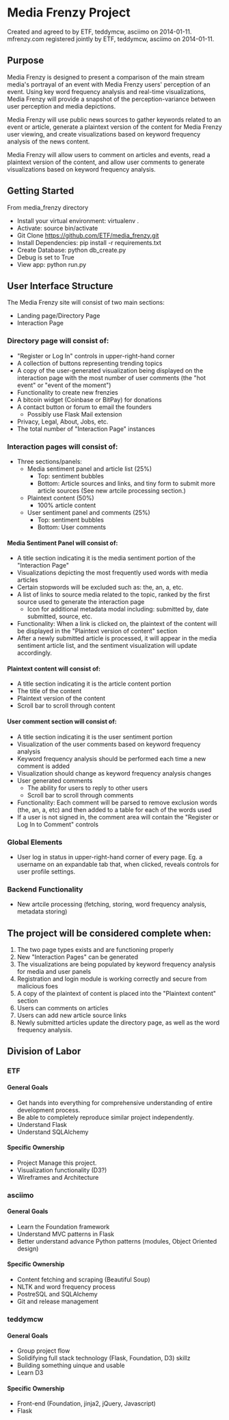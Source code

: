 Media Frenzy Project
===
Created and agreed to by ETF, teddymcw, asciimo on 2014-01-11.
mfrenzy.com registered jointly by ETF, teddymcw, asciimo on 2014-01-11.

Purpose
---
Media Frenzy is designed to present a comparison of the main stream media's portrayal of an event with Media Frenzy users' perception of an event. Using key word frequency analysis and real-time visualizations, Media Frenzy will provide a snapshot of the perception-variance between user perception and media depictions. 

Media Frenzy will use public news sources to gather keywords related to an event or article, generate a plaintext version of the content for Media Frenzy user viewing, and create visualizations based on keyword frequency analysis of the news content.

Media Frenzy will allow users to comment on articles and events, read a plaintext version of the content, and allow user comments to generate visualizations based on keyword frequency analysis.

Getting Started
---
From media_frenzy directory
- Install your virtual environment: virtualenv .   
- Activate: source bin/activate
- Git Clone https://github.com/ETF/media_frenzy.git
- Install Dependencies: pip install -r requirements.txt
- Create Database: python db_create.py
- Debug is set to True
- View app: python run.py 

User Interface Structure
---
The Media Frenzy site will consist of two main sections:
 - Landing page/Directory Page
 - Interaction Page

### Directory page will consist of:
 - "Register or Log In" controls in upper-right-hand corner 
 - A collection of buttons representing trending topics
 - A copy of the user-generated visualization being displayed on the interaction page with the most number of user comments (the "hot event" or "event of the moment")
 - Functionality to create new frenzies
 - A bitcoin widget (Coinbase or BitPay) for donations
 - A contact button or forum to email the founders
   - Possibly use Flask Mail extension
 - Privacy, Legal, About, Jobs, etc.
 - The total number of "Interaction Page" instances

### Interaction pages will consist of:
 - Three sections/panels:
   - Media sentiment panel and article list (25%)
     - Top: sentiment bubbles
     - Bottom: Article sources and links, and tiny form to submit more article sources (See new artcile processing section.)
   - Plaintext content (50%)
     - 100% article content
   - User sentiment panel and comments  (25%)
     - Top: sentiment bubbles
     - Bottom: User comments

#### Media Sentiment Panel will consist of:
 - A title section indicating it is the media sentiment portion of the "Interaction Page"
 - Visualizations depicting the most frequently used words with media articles
 - Certain stopwords will be excluded such as: the, an, a, etc.
 - A list of links to source media related to the topic, ranked by the first source used to generate the interaction page
    - Icon for additional metadata modal including: submitted by, date submitted, source, etc.
 - Functionality: When a link is clicked on, the plaintext of the content will be displayed in the "Plaintext version of content" section
 - After a newly submitted article is processed, it will appear in the media sentiment article list, and the sentiment visualization will update accordingly.

#### Plaintext content will consist of:
 - A title section indicating it is the article content portion
 - The title of the content
 - Plaintext version of the content
 - Scroll bar to scroll through content

#### User comment section will consist of:
 - A title section indicating it is the user sentiment portion
 - Visualization of the user comments based on keyword frequency analysis
 - Keyword frequency analysis should be performed each time a new comment is added
 - Visualization should change as keyword frequency analysis changes
 - User generated comments
   - The ability for users to reply to other users
   - Scroll bar to scroll through comments
 - Functionality: Each comment will be parsed to remove exclusion words (the, an, a, etc) and then added to a table for each of the words used
 - If a user is not signed in, the comment area will contain the "Register or Log In to Comment" controls

### Global Elements
 - User log in status in upper-right-hand  corner of every page.  Eg. a username on an expandable tab that, when clicked, reveals controls for user profile settings.

### Backend Functionality
 - New artcile processing (fetching, storing, word frequency analysis, metadata storing)

The project will be considered complete when:
---
1. The two page types exists and are functioning properly
1. New "Interaction Pages" can be generated
1. The visualizations are being populated by keyword frequency analysis for media and user panels
1. Registration and login module is working correctly and secure from malicious foes
1. A copy of the plaintext of content is placed into the "Plaintext content" section
1. Users can comments on articles
1. Users can add new article source links
1. Newly submitted articles update the directory page, as well as the word frequency analysis.

Division of Labor
---
### ETF
#### General Goals
 - Get hands into everything for comprehensive understanding of entire development process.
 - Be able to completely reproduce similar project independently.
 - Understand Flask
 - Understand SQLAlchemy

#### Specific Ownership
 - Project Manage this project.
 - Visualization functionality (D3?)
 - Wireframes and Architecture

### asciimo
#### General Goals
 - Learn the Foundation framework
 - Understand MVC patterns in Flask
 - Better understand advance Python patterns (modules, Object Oriented design)

#### Specific Ownership
 - Content fetching and scraping (Beautiful Soup)
 - NLTK and word frequency process
 - PostreSQL and SQLAlchemy 
 - Git and release management

### teddymcw
#### General Goals
 - Group project flow
 - Solidifying full stack technology (Flask, Foundation, D3) skillz
 - Building something uinque and usable
 - Learn D3

#### Specific Ownership
 - Front-end (Foundation, jinja2, jQuery, Javascript)
 - Flask 

